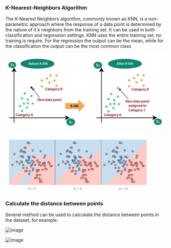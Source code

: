 ### K-Nearest-Neighbors Algorithm

The K-Nearest Neighbors algorithm, commonly known as KNN, is a non-parametric approach where the response of a data point is determined by the nature of it
k neighbors from the training set. It can be used in both classification and regression settings. KNN uses the entire training set, no training is require.
For the regression the output can be the mean, while for the classification the output can be the most common class

![Alt text](Basic_KNN1.png)

![Alt text](Basic_KNN2.png)

### Calculate the distance between points
Several method can be used to calcukate the distance between points in the dataset, for example:

![image](https://github.com/ktuanPT373/STOCK-PRICE-PREDICTION/blob/main/Script%20for%20making%20slides/Euclid%20Distance.png)

![image](https://github.com/ktuanPT373/STOCK-PRICE-PREDICTION/blob/main/Script%20for%20making%20slides/Manhattan%20Distance.png)
